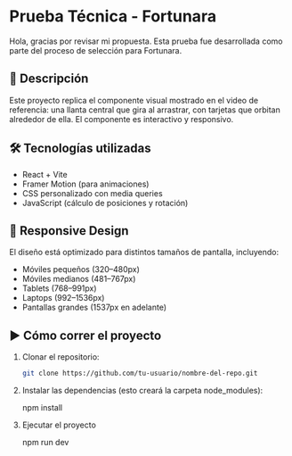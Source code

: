 # Prueba Técnica - Fortunara

Hola, gracias por revisar mi propuesta. Esta prueba fue desarrollada como parte del proceso de selección para Fortunara.

## 🎯 Descripción

Este proyecto replica el componente visual mostrado en el video de referencia: una llanta central que gira al arrastrar, con tarjetas que orbitan alrededor de ella. El componente es interactivo y responsivo.

## 🛠️ Tecnologías utilizadas

- React + Vite
- Framer Motion (para animaciones)
- CSS personalizado con media queries
- JavaScript (cálculo de posiciones y rotación)

## 📱 Responsive Design

El diseño está optimizado para distintos tamaños de pantalla, incluyendo:
- Móviles pequeños (320–480px)
- Móviles medianos (481–767px)
- Tablets (768–991px)
- Laptops (992–1536px)
- Pantallas grandes (1537px en adelante)

## ▶️ Cómo correr el proyecto

1. Clonar el repositorio:

   ```bash
   git clone https://github.com/tu-usuario/nombre-del-repo.git

2.  Instalar las dependencias (esto creará la carpeta node_modules):
    
    npm install

3. Ejecutar el proyecto

    npm run dev


